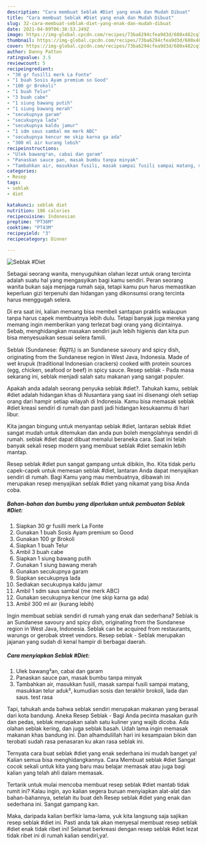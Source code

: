 ```yaml
---
description: "Cara membuat Seblak #Diet yang enak dan Mudah Dibuat"
title: "Cara membuat Seblak #Diet yang enak dan Mudah Dibuat"
slug: 32-cara-membuat-seblak-diet-yang-enak-dan-mudah-dibuat
date: 2021-04-09T06:38:53.249Z
image: https://img-global.cpcdn.com/recipes/73ba6294cfea9d3d/680x482cq70/seblak-diet-foto-resep-utama.jpg
thumbnail: https://img-global.cpcdn.com/recipes/73ba6294cfea9d3d/680x482cq70/seblak-diet-foto-resep-utama.jpg
cover: https://img-global.cpcdn.com/recipes/73ba6294cfea9d3d/680x482cq70/seblak-diet-foto-resep-utama.jpg
author: Danny Patton
ratingvalue: 3.5
reviewcount: 5
recipeingredient:
- "30 gr fusilli merk La Fonte"
- "1 buah Sosis Ayam premium so Good"
- "100 gr Brokoli"
- "1 buah Telur"
- "3 buah cabe"
- "1 siung bawang putih"
- "1 siung bawang merah"
- "secukupnya garam"
- "secukupnya lada"
- "secukupnya kaldu jamur"
- "1 sdm saus sambal me merk ABC"
- "secukupnya kencur me skip karna ga ada"
- "300 ml air kurang lebih"
recipeinstructions:
- "Ulek bawang²an, cabai dan garam"
- "Panaskan sauce pan, masak bumbu tanpa minyak"
- "Tambahkan air, masukkan fusili, masak sampai fusili sampai matang, masukkan telur aduk², kumudian sosis dan terakhir brokoli, lada dan saus. test rasa"
categories:
- Resep
tags:
- seblak
- diet

katakunci: seblak diet 
nutrition: 106 calories
recipecuisine: Indonesian
preptime: "PT36M"
cooktime: "PT43M"
recipeyield: "3"
recipecategory: Dinner

---
```



![Seblak #Diet](https://img-global.cpcdn.com/recipes/73ba6294cfea9d3d/680x482cq70/seblak-diet-foto-resep-utama.jpg)

Sebagai seorang wanita, menyuguhkan olahan lezat untuk orang tercinta adalah suatu hal yang mengasyikan bagi kamu sendiri. Peran seorang  wanita bukan saja menjaga rumah saja, tetapi kamu pun harus memastikan keperluan gizi terpenuhi dan hidangan yang dikonsumsi orang tercinta harus menggugah selera.

Di era  saat ini, kalian memang bisa membeli santapan praktis walaupun tanpa harus capek membuatnya lebih dulu. Tetapi banyak juga mereka yang memang ingin memberikan yang terlezat bagi orang yang dicintainya. Sebab, menghidangkan masakan sendiri jauh lebih higienis dan kita pun bisa menyesuaikan sesuai selera famili. 

Seblak (Sundanese: ᮞᮨᮘᮣᮊ᮪) is an Sundanese savoury and spicy dish, originating from the Sundanese region in West Java, Indonesia. Made of wet krupuk (traditional Indonesian crackers) cooked with protein sources (egg, chicken, seafood or beef) in spicy sauce. Resep seblak - Pada masa sekarang ini, seblak menjadi salah satu makanan yang sangat populer.

Apakah anda adalah seorang penyuka seblak #diet?. Tahukah kamu, seblak #diet adalah hidangan khas di Nusantara yang saat ini disenangi oleh setiap orang dari hampir setiap wilayah di Indonesia. Kamu bisa memasak seblak #diet kreasi sendiri di rumah dan pasti jadi hidangan kesukaanmu di hari libur.

Kita jangan bingung untuk menyantap seblak #diet, lantaran seblak #diet sangat mudah untuk ditemukan dan anda pun boleh mengolahnya sendiri di rumah. seblak #diet dapat dibuat memalui beraneka cara. Saat ini telah banyak sekali resep modern yang membuat seblak #diet semakin lebih mantap.

Resep seblak #diet pun sangat gampang untuk dibikin, lho. Kita tidak perlu capek-capek untuk memesan seblak #diet, lantaran Anda dapat menyajikan sendiri di rumah. Bagi Kamu yang mau membuatnya, dibawah ini merupakan resep menyajikan seblak #diet yang nikamat yang bisa Anda coba.

<!--inarticleads1-->

##### Bahan-bahan dan bumbu yang diperlukan untuk pembuatan Seblak #Diet:

1. Siapkan 30 gr fusilli merk La Fonte
1. Gunakan 1 buah Sosis Ayam premium so Good
1. Gunakan 100 gr Brokoli
1. Siapkan 1 buah Telur
1. Ambil 3 buah cabe
1. Siapkan 1 siung bawang putih
1. Gunakan 1 siung bawang merah
1. Gunakan secukupnya garam
1. Siapkan secukupnya lada
1. Sediakan secukupnya kaldu jamur
1. Ambil 1 sdm saus sambal (me merk ABC)
1. Gunakan secukupnya kencur (me skip karna ga ada)
1. Ambil 300 ml air (kurang lebih)


Ingin membuat seblak sendiri di rumah yang enak dan sederhana? Seblak is an Sundanese savoury and spicy dish, originating from the Sundanese region in West Java, Indonesia. Seblak can be acquired from restaurants, warungs or gerobak street vendors. Resep seblak - Seblak merupakan jajanan yang sudah di kenal hampir di berbagai daerah. 

<!--inarticleads2-->

##### Cara menyiapkan Seblak #Diet:

1. Ulek bawang²an, cabai dan garam
1. Panaskan sauce pan, masak bumbu tanpa minyak
1. Tambahkan air, masukkan fusili, masak sampai fusili sampai matang, masukkan telur aduk², kumudian sosis dan terakhir brokoli, lada dan saus. test rasa


Tapi, tahukah anda bahwa seblak sendiri merupakan makanan yang berasal dari kota bandung. Aneka Resep Seblak - Bagi Anda pecinta masakan gurih dan pedas, seblak merupakan salah satu kuliner yang wajib dicoba. Ada olahan seblak kering, dan juga seblak basah. Udah lama ingin memasak makanan khas bandung ini. Dan alhamdulillah hari ini kesampaian bikin dan terobati sudah rasa penasaran ku akan rasa seblak ini. 

Ternyata cara buat seblak #diet yang enak sederhana ini mudah banget ya! Kalian semua bisa menghidangkannya. Cara Membuat seblak #diet Sangat cocok sekali untuk kita yang baru mau belajar memasak atau juga bagi kalian yang telah ahli dalam memasak.

Tertarik untuk mulai mencoba membuat resep seblak #diet mantab tidak rumit ini? Kalau ingin, ayo kalian segera buruan menyiapkan alat-alat dan bahan-bahannya, setelah itu buat deh Resep seblak #diet yang enak dan sederhana ini. Sangat gampang kan. 

Maka, daripada kalian berfikir lama-lama, yuk kita langsung saja sajikan resep seblak #diet ini. Pasti anda tak akan menyesal membuat resep seblak #diet enak tidak ribet ini! Selamat berkreasi dengan resep seblak #diet lezat tidak ribet ini di rumah kalian sendiri,ya!.

